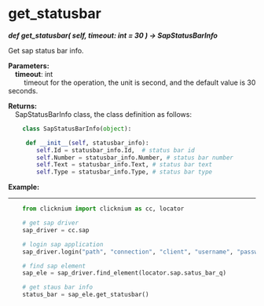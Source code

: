 # get_statusbar

***def get_statusbar(
        self, 
        timeout: int = 30
    ) -> SapStatusBarInfo***  

Get sap status bar info.

**Parameters:**  
    &emsp;**timeout**: int  
        &emsp;&emsp; timeout for the operation, the unit is second, and the default value is 30 seconds. 

**Returns:**  
    &emsp;SapStatusBarInfo class, the class definition as follows:  

```python
    class SapStatusBarInfo(object):

     def __init__(self, statusbar_info):
        self.Id = statusbar_info.Id,  # status bar id
        self.Number = statusbar_info.Number, # status bar number
        self.Text = statusbar_info.Text, # status bar text
        self.Type = statusbar_info.Type, # status bar type
```


**Example:**
***
```python
    from clicknium import clicknium as cc, locator

    # get sap driver
    sap_driver = cc.sap

    # login sap application
    sap_driver.login("path", "connection", "client", "username", "password")

    # find sap element
    sap_ele = sap_driver.find_element(locator.sap.satus_bar_q)

    # get staus bar info
    status_bar = sap_ele.get_statusbar()
```